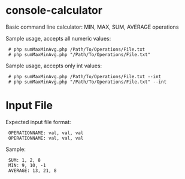 console-calculator
==================

Basic command line calculator: MIN, MAX, SUM, AVERAGE operations

Sample usage, accepts all numeric values:

     # php sumMaxMinAvg.php /Path/To/Operations/File.txt
     # php sumMaxMinAvg.php "/Path/To/Operations/File.txt"
     
Sample usage, accepts only int values:

     # php sumMaxMinAvg.php /Path/To/Operations/File.txt --int
     # php sumMaxMinAvg.php "/Path/To/Operations/File.txt" --int

Input File
==================

Expected input file format:

     OPERATIONNAME: val, val, val
     OPERATIONNAME: val, val, val

Sample:

     SUM: 1, 2, 8
     MIN: 9, 10, -1
     AVERAGE: 13, 21, 8
